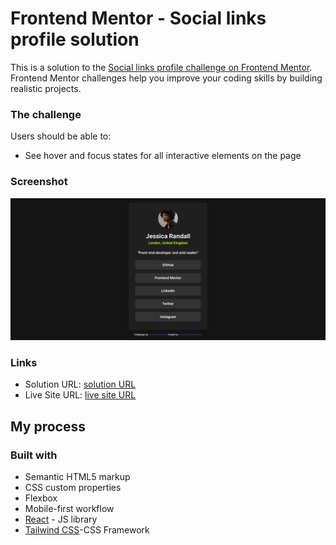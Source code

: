 # Frontend Mentor - Social links profile solution

This is a solution to the [Social links profile challenge on Frontend Mentor](https://www.frontendmentor.io/challenges/social-links-profile-UG32l9m6dQ). Frontend Mentor challenges help you improve your coding skills by building realistic projects. 



### The challenge

Users should be able to:


- See hover and focus states for all interactive elements on the page

### Screenshot

![](./social/src/assets/images/screenshot.png)





### Links

- Solution URL: [solution URL](https://github.com/IndranjanaChatterjee/Social-links-profile)
- Live Site URL: [live site URL](https://social-links-profile-xi.vercel.app/)


## My process

### Built with

- Semantic HTML5 markup
- CSS custom properties
- Flexbox
- Mobile-first workflow
- [React](https://reactjs.org/) - JS library
- [Tailwind CSS](https://tailwindcss.com/)-CSS Framework
